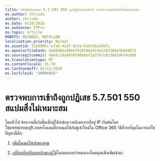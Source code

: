 ```yaml
---
title: รหัสข้อผิดพลาด 5.7.501 550 ถูกปฏิเสธการเข้าถึง การตรวจพบสแปมสิ่งไม่เหมาะสม
ms.author: chrisda
author: chrisda
ms.date: 6/28/2018
ms.audience: ITPro
ms.topic: article
ROBOTS: NOINDEX, NOFOLLOW
localization_priority: Normal
ms.assetid: 3105905c-e7a0-42a7-9c5a-61dc56a1d6fc
ms.openlocfilehash: da88d06a888ef918f80a5fda1265304e3b4d4b73
ms.sourcegitcommit: dd43cc0a9470f98b8ef2a3787c823801d674c666
ms.translationtype: MT
ms.contentlocale: th-TH
ms.lasthandoff: 02/12/2019
ms.locfileid: "29904915"
---
```

# <a name="550-57501-access-denied-spam-abuse-detected"></a>ตรวจพบการเข้าถึงถูกปฏิเสธ 5.7.501 550 สแปมสิ่งไม่เหมาะสม

โดยทั่วไป ข้อความนี้เกิดขึ้นเมื่อผู้ใช้ส่งข้อความอีเมลจากที่อยู่ IP เริ่มต้นโดยใช้*onmicrosoft.com*โดเมนที่กำหนดให้กับผู้เช่าใหม่ใน Office 365 วิธีที่ง่ายที่สุดในการแก้ไขปัญหานี้คือ: 
  
1. [เพิ่มโดเมนให้เช่าของคุณ](https://support.office.com/article/6383f56d-3d09-4dcb-9b41-b5f5a5efd611.aspx)
    
2. [เปลี่ยนที่อยู่อีเมลหลักของผู้ใช้](https://support.office.com/article/fb5ac074-e203-4e1f-9843-b9d1a3e03297.aspx)โดเมนแบบกำหนดเองใหม่คุณเพิ่งเพิ่มเข้ามา 
    

